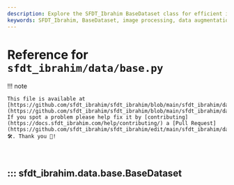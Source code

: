```yaml
---
description: Explore the SFDT_Ibrahim BaseDataset class for efficient image loading and processing with custom transformations and caching options.
keywords: SFDT_Ibrahim, BaseDataset, image processing, data augmentation, YOLO, dataset class, image caching
---
```


# Reference for `sfdt_ibrahim/data/base.py`

!!! note

    This file is available at [https://github.com/sfdt_ibrahim/sfdt_ibrahim/blob/main/sfdt_ibrahim/data/base.py](https://github.com/sfdt_ibrahim/sfdt_ibrahim/blob/main/sfdt_ibrahim/data/base.py). If you spot a problem please help fix it by [contributing](https://docs.sfdt_ibrahim.com/help/contributing/) a [Pull Request](https://github.com/sfdt_ibrahim/sfdt_ibrahim/edit/main/sfdt_ibrahim/data/base.py) 🛠️. Thank you 🙏!

<br>

## ::: sfdt_ibrahim.data.base.BaseDataset

<br><br>
